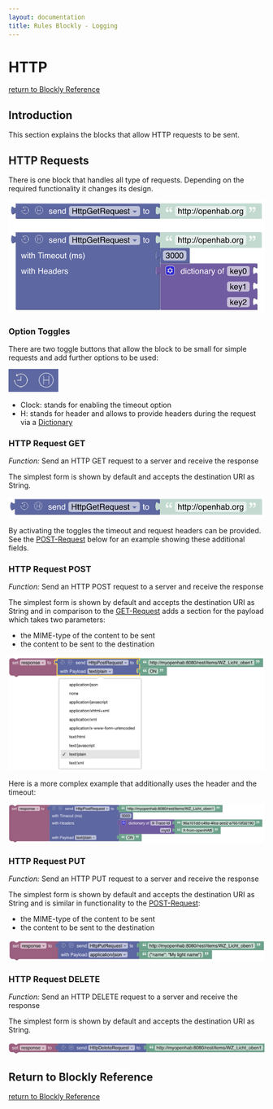 ```yaml
---
layout: documentation
title: Rules Blockly - Logging
---
```

<!-- markdownlint-disable MD036 -->

# HTTP

[return to Blockly Reference](index.html#http)

## Introduction

This section explains the blocks that allow HTTP requests to be sent.

## HTTP Requests

There is one block that handles all type of requests.
Depending on the required functionality it changes its design.

![http-overview](../images/blockly/blockly-http-overview.png)

### Option Toggles

There are two toggle buttons that allow the block to be small for simple requests and add further options to be used:

![http-toggle](../images/blockly/blockly-http-toggles.png)

- Clock: stands for enabling the timeout option
- H: stands for header and allows to provide headers during the request via a [Dictionary](rules-blockly-standard-ext.md#dictionary-for-managing-key--value-pairs)

### HTTP Request GET

_Function:_ Send an HTTP GET request to a server and receive the response

The simplest form is shown by default and accepts the destination URI as String.

![http-get-simple](../images/blockly/blockly-http-get-simple.png)

By activating the toggles the timeout and request headers can be provided.
See the [POST-Request](#http-request-post) below for an example showing these additional fields.

### HTTP Request POST

_Function:_ Send an HTTP POST request to a server and receive the response

The simplest form is shown by default and accepts the destination URI as String and in comparison to the [GET-Request](#http-request-get) adds a section for the payload which takes two parameters:

- the MIME-type of the content to be sent
- the content to be sent to the destination

![http-post-simple](../images/blockly/blockly-http-post-simple.png)

Here is a more complex example that additionally uses the header and the timeout:

![http-post-complex](../images/blockly/blockly-http-post-complex.png)

### HTTP Request PUT

_Function:_ Send an HTTP PUT request to a server and receive the response

The simplest form is shown by default and accepts the destination URI as String and is similar in functionality to the [POST-Request](#http-request-post):

- the MIME-type of the content to be sent
- the content to be sent to the destination

![http-put-simple](../images/blockly/blockly-http-put-simple.png)

### HTTP Request DELETE

_Function:_ Send an HTTP DELETE request to a server and receive the response

The simplest form is shown by default and accepts the destination URI as String.

![http-delete-simple](../images/blockly/blockly-http-delete-simple.png)

## Return to Blockly Reference

[return to Blockly Reference](index.html#http)

